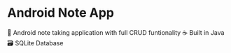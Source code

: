# Android Note App 

🤖 Android note taking application with full CRUD funtionality
☕ Built in Java
🗃️ SQLite Database
